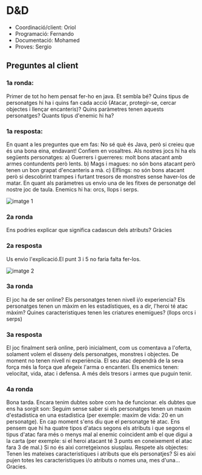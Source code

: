 
# D&D
- Coordinació/client: Oriol
- Programació: Fernando 
- Documentació: Mohamed
- Proves: Sergio

## Preguntes al client

### 1a ronda: 
Primer de tot ho hem pensat fer-ho en java. Et sembla bé? 
Quins tipus de personatges hi ha i quins fan cada acció (Atacar, protegir-se, cercar objectes i llençar encanteris)?
Quins paràmetres tenen aquests personatges?
Quants tipus d'enemic hi ha?

### 1a resposta: 
En quant a les preguntes que em fas:
No sé què és Java, però si creieu que és una bona eina, endavant! Confiem en vosaltres.
Als nostres jocs hi ha els següents personatges:
   a) Guerrers i guerreres: molt bons atacant amb armes contundents però lents.
   b) Mags i magues: no són bons atacant però tenen un bon grapat d'encanteris a mà.
   c) Elflings: no són bons atacant però si descobrint trampes i furtant tresors de monstres sense haver-los de matar.
 En quant als paràmetres us envio una de les fitxes de personatge del nostre joc de taula.
 Enemics hi ha: orcs, llops i serps.

![imatge 1](https://raw.githubusercontent.com/ory3013/D-D/master/imatge1.jpg)
     
### 2a ronda
Ens podries explicar que significa cadascun dels atributs? Gràcies

### 2a resposta
Us envio l'explicació.El punt 3 i 5 no faria falta fer-los.
 
![imatge 2](https://raw.githubusercontent.com/ory3013/D-D/master/imatge2.jpg)
### 3a ronda
El joc ha de ser online? 
Els personatges tenen nivell i/o experiencia?
Els personatges tenen un màxim en les estadístiques, es a dir, l'heroi té atac màxim?
Quines caracteristiques tenen les criatures enemigues? (llops orcs i serps)

### 3a resposta
 El joc finalment serà online, però inicialment, com us comentava a l'oferta, solament volem el disseny dels personatges, monstres i objectes.
  De moment no tenen nivell ni experiència.
  El seu atac dependrà de la seva força més la força que afegeix l'arma o encanteri.
  Els enemics tenen: velocitat, vida, atac i defensa. A més dels tresors i armes que puguin tenir.

###  4a ronda
Bona tarda. Encara tenim dubtes sobre com ha de funcionar. els dubtes que ens ha sorgit son: 
Seguim sense saber si els personatges tenen un maxim d'estadistica en una estadistica (per exemple: maxim de vida: 20 en un personatge).
En cap moment s'ens diu que el personatge té atac. Ens pensem que hi ha quatre tipos d'atacs segons els atributs i que segons el tipus d'atac fara més o menys mal al enemic coincident amb el que digui a la carta (per exemple:  si el heroi atacant té 3 punts en coneixement el atac fara 3 de mal.) Si no és aixi corretgeixnos siusplau.
Respete als objectes:
Tenen les mateixes caracteristiques i atributs que els personatjes? Si es aixi pujen totes les caracteristiques i/o atributs o nomes una, mes d'una... 
Gracies.

